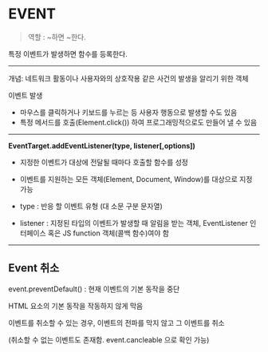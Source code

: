 # EVENT

> 역할 : ~하면 ~한다.

특정 이벤트가 발생하면 함수를 등록한다.

----

개념: 네트워크 활동이나 사용자와의 상호작용 같은 사건의 발생을 알리기 위한 객체

이벤트 발생

- 마우스를 클릭하거나 키보드를 누르는 등 사용자 행동으로 발생할 수도 있음
- 특정 메서드를 호출(Element.click()) 하여 프로그래밍적으로도 만들어 낼 수 있음

----

**EventTarget.addEventListener(type, listener[,options])**

- 지정한 이벤트가 대상에 전달될 때마다 호출할 함수를 성정
- 이벤트를 지원하는 모든 객체(Element, Document, Window)를 대상으로 지정 가능

- type : 반응 할 이벤트 유형 (대 소문 구분 문자열)
- listener : 지정된 타입의 이벤트가 발생할 때 알림을 받는 객체, EventListener 인터페이스 혹은 JS function 객체(콜백 함수)여야 함

----

## Event 취소

event.preventDefault() : 현재 이벤트의 기본 동작을 중단

HTML 요소의 기본 동작을 작동하지 않게 막음

이벤트를 취소할 수 있는 경우, 이벤트의 전파를 막지 않고 그 이벤트를 취소

(취소할 수 없는 이벤트도 존재함. event.cancleable 으로 확인 가능)